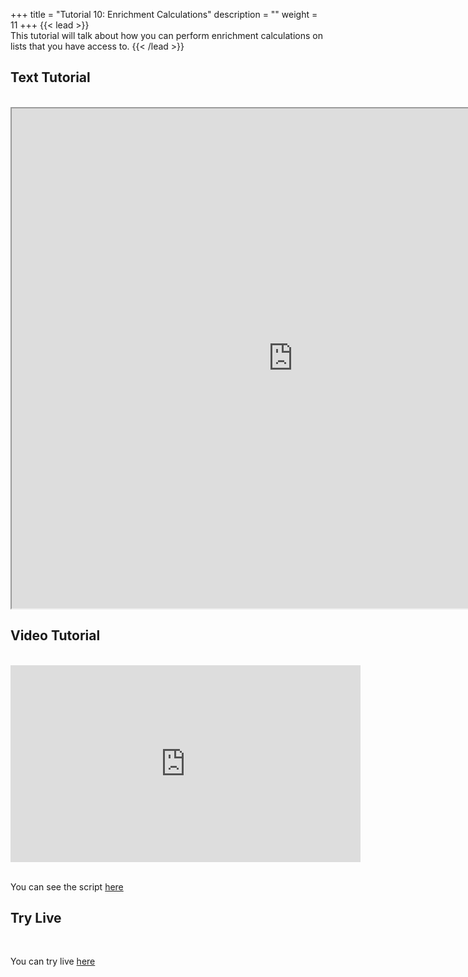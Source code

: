 +++
title = "Tutorial 10: Enrichment Calculations"
description = ""
weight = 11
+++
{{< lead >}}
<br/>
This tutorial will talk about how you can perform enrichment calculations on lists that you have access to.
{{< /lead >}}

## Text Tutorial
<br/>

<iframe width="900" height="800" src="https://nbviewer.jupyter.org/github/intermine/intermine-ws-python-docs/blob/master/10-tutorial.ipynb" title="Python Tutorial 10">
</iframe>


## Video Tutorial
<br/>

<iframe width="560" height="315" src="https://www.youtube.com/embed/UrIPkua3JV8" frameborder="0" allow="accelerometer; autoplay; encrypted-media; gyroscope; picture-in-picture" allowfullscreen></iframe>
<br/>

<br/>

You can see the script <a href="/intermine-training-portal/python-scripts/video10">here</a>



## Try Live
<br/>

You can try live <a href="https://mybinder.org/v2/gh/intermine/intermine-ws-python-docs/master?filepath=10-tutorial.ipynb">here</a>
